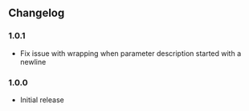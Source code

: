 ## Changelog

### 1.0.1

-   Fix issue with wrapping when parameter description started with a newline

### 1.0.0

-   Initial release
